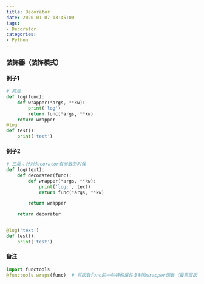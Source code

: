 ```yaml
---
title: Decorator
date: 2020-01-07 13:45:00
tags:
- Decorator
categories:
- Python
---
```


### 装饰器（装饰模式）

#### 例子1

```python
# 两层
def log(func):
    def wrapper(*args, **kw):
        print('log')
        return func(*args, **kw)
    return wrapper
@log
def test():
    print('test')
```

#### 例子2

```python
# 三层：针对decorator有参数的时候
def log(text):
    def decorater(func):
        def wrapper(*args, **kw):
            print('log:', text)
            return func(*args, **kw)

        return wrapper

    return decorater


@log('text')
def test():
    print('test')
```

#### 备注

```python
import functools
@functools.wraps(func)  # 将函数func的一些特殊属性复制给wrapper函数（最里层函数）
```

